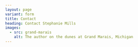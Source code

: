 ```yaml
---
layout: page
variant: form
title: Contact
heading: Contact Stephanie Mills
images:
  - src: grand-marais
    alt: The author on the dunes at Grand Marais, Michigan
---
```

